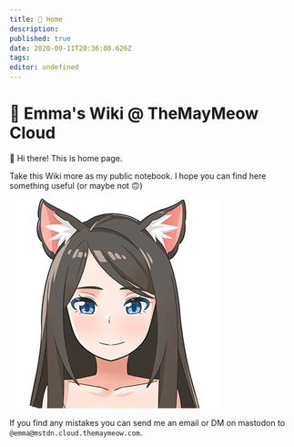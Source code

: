 ```yaml
---
title: 🏡 Home
description: 
published: true
date: 2020-09-11T20:36:00.626Z
tags: 
editor: undefined
---
```


# 💜 Emma's Wiki @ TheMayMeow Cloud

👋 Hi there! This is home page.

Take this Wiki more as my public notebook. I hope you can find here something useful (or maybe not 🙃)

![emma@0.25x.png](/emma@0.25x.png)

If you find any mistakes you can send me an email or DM on mastodon to `@emma@mstdn.cloud.themaymeow.com`.